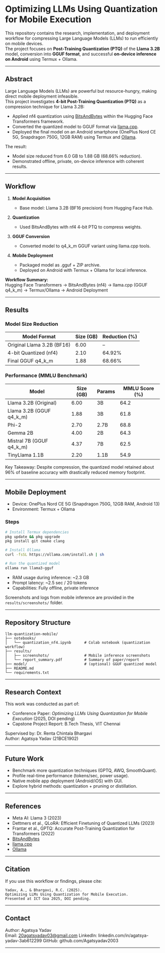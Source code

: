 # Optimizing LLMs Using Quantization for Mobile Execution

This repository contains the research, implementation, and deployment workflow for compressing Large Language Models (LLMs) to run efficiently on mobile devices.  
The project focuses on **Post-Training Quantization (PTQ)** of the **Llama 3.2B** model, conversion into **GGUF format**, and successful **on-device inference on Android** using Termux + Ollama.

---

## Abstract

Large Language Models (LLMs) are powerful but resource-hungry, making direct mobile deployment infeasible.  
This project investigates **4-bit Post-Training Quantization (PTQ)** as a compression technique for Llama 3.2B:

- Applied nf4 quantization using [BitsAndBytes](https://github.com/TimDettmers/bitsandbytes) within the Hugging Face Transformers framework.  
- Converted the quantized model to GGUF format via [llama.cpp](https://github.com/ggerganov/llama.cpp).  
- Deployed the final model on an Android smartphone (OnePlus Nord CE 5G, Snapdragon 750G, 12GB RAM) using Termux and [Ollama](https://ollama.com/).  

The result:  
- Model size reduced from 6.0 GB to 1.88 GB (68.66% reduction).  
- Demonstrated offline, private, on-device inference with coherent results.

---

## Workflow

1. **Model Acquisition**  
   - Base model: Llama 3.2B (BF16 precision) from Hugging Face Hub.  

2. **Quantization**  
   - Used BitsAndBytes with nf4 4-bit PTQ to compress weights.  

3. **GGUF Conversion**  
   - Converted model to q4_k_m GGUF variant using llama.cpp tools.  

4. **Mobile Deployment**  
   - Packaged model as .gguf + ZIP archive.  
   - Deployed on Android with Termux + Ollama for local inference.  

**Workflow Summary:**  
Hugging Face Transformers → BitsAndBytes (nf4) → llama.cpp (GGUF q4_k_m) → Termux/Ollama → Android Deployment

---

## Results

### Model Size Reduction
| Model Format               | Size (GB) | Reduction (%) |
|-----------------------------|-----------|---------------|
| Original Llama 3.2B (BF16)  | 6.00      | –             |
| 4-bit Quantized (nf4)       | 2.10      | 64.92%        |
| Final GGUF q4_k_m           | 1.88      | 68.66%        |

### Performance (MMLU Benchmark)
| Model                     | Size (GB) | Params | MMLU Score (%) |
|----------------------------|-----------|--------|----------------|
| Llama 3.2B (Original)      | 6.00      | 3B     | 64.2           |
| Llama 3.2B (GGUF q4_k_m)   | 1.88      | 3B     | 61.8           |
| Phi-2                      | 2.70      | 2.7B   | 68.8           |
| Gemma 2B                   | 4.00      | 2B     | 64.3           |
| Mistral 7B (GGUF q4_k_m)   | 4.37      | 7B     | 62.5           |
| TinyLlama 1.1B             | 2.20      | 1.1B   | 54.9           |

Key Takeaway: Despite compression, the quantized model retained about 96% of baseline accuracy with drastically reduced memory footprint.

---

## Mobile Deployment

- Device: OnePlus Nord CE 5G (Snapdragon 750G, 12GB RAM, Android 13)  
- Environment: Termux + Ollama  

### Steps
```bash
# Install Termux dependencies
pkg update && pkg upgrade
pkg install git cmake clang

# Install Ollama
curl -fsSL https://ollama.com/install.sh | sh

# Run the quantized model
ollama run llama3-gguf
```

- RAM usage during inference: ~2.3 GB  
- Prompt latency: ~2.5 sec / 20 tokens  
- Capabilities: Fully offline, private inference  

Screenshots and logs from mobile inference are provided in the `results/screenshots/` folder.

---

## Repository Structure
```
llm-quantization-mobile/
├── notebooks/
│   └── quantization_nf4.ipynb      # Colab notebook (quantization workflow)
├── results/
│   ├── screenshots/                # Mobile inference screenshots
│   └── report_summary.pdf          # Summary of paper/report
├── model/                          # (optional) GGUF quantized model
├── README.md
└── requirements.txt
```

---

## Research Context

This work was conducted as part of:  
- Conference Paper: *Optimizing LLMs Using Quantization for Mobile Execution* (2025, DOI pending)  
- Capstone Project Report: B.Tech Thesis, VIT Chennai  

Supervised by: Dr. Renta Chintala Bhargavi  
Author: Agatsya Yadav (21BCE1902)  

---

## Future Work

- Benchmark more quantization techniques (GPTQ, AWQ, SmoothQuant).  
- Profile real-time performance (tokens/sec, power usage).  
- Native mobile app deployment (Android/iOS) with GUI.  
- Explore hybrid methods: quantization + pruning or distillation.  

---

## References

- Meta AI: Llama 3 (2023)  
- Dettmers et al., QLoRA: Efficient Finetuning of Quantized LLMs (2023)  
- Frantar et al., GPTQ: Accurate Post-Training Quantization for Transformers (2022)  
- [BitsAndBytes](https://github.com/TimDettmers/bitsandbytes)  
- [llama.cpp](https://github.com/ggerganov/llama.cpp)  
- [Ollama](https://ollama.com)  

---

## Citation

If you use this workflow or findings, please cite:

```
Yadav, A., & Bhargavi, R.C. (2025).
Optimizing LLMs Using Quantization for Mobile Execution.
Presented at ICT Goa 2025, DOI pending.
```

---

## Contact

Author: Agatsya Yadav  
Email: 20agatsyadav03@gmail.com 
LinkedIn: linkedin.com/in/agatsya-yadav-3ab612299
GitHub: github.com/Agatsyadav2003 

---
